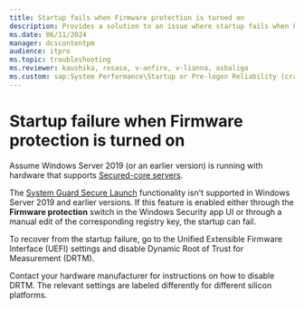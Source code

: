 ```yaml
---
title: Startup fails when Firmware protection is turned on
description: Provides a solution to an issue where startup fails when Firmware protection is turned on.
ms.date: 06/11/2024
manager: dcscontentpm
audience: itpro
ms.topic: troubleshooting
ms.reviewer: kaushika, rosasa, v-anfiro, v-lianna, asbaliga
ms.custom: sap:System Performance\Startup or Pre-logon Reliability (crash, errors, bug check or Blue Screen), csstroubleshoot
---
```

# Startup failure when Firmware protection is turned on

Assume Windows Server 2019 (or an earlier version) is running with hardware that supports [Secured-core servers](/windows-server/security/secured-core-server).

The [System Guard Secure Launch](/windows/security/threat-protection/windows-defender-system-guard/system-guard-secure-launch-and-smm-protection#windows-security-center) functionality isn't supported in Windows Server 2019 and earlier versions. If this feature is enabled either through the **Firmware protection** switch in the Windows Security app UI or through a manual edit of the corresponding registry key, the startup can fail.

To recover from the startup failure, go to the Unified Extensible Firmware Interface (UEFI) settings and disable Dynamic Root of Trust for Measurement (DRTM).

Contact your hardware manufacturer for instructions on how to disable DRTM. The relevant settings are labeled differently for different silicon platforms.
